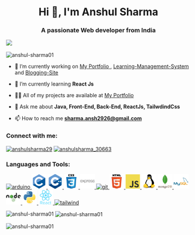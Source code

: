 <h1 align="center">Hi 👋, I'm Anshul Sharma</h1>
<h3 align="center">A passionate Web developer from India</h3>
<img src="https://i.pinimg.com/originals/fa/da/ac/fadaaccbe42be76393b341017b735367.gif" width="400px" />

<p align="left"> <img src="https://komarev.com/ghpvc/?username=anshul-sharma01&label=Profile%20views&color=0e75b6&style=flat" alt="anshul-sharma01" /> </p>


- 🔭 I’m currently working on <a href="https://anshulsharma-portfolio.vercel.app/" target="_blank">My Portfolio </a>, <a target="_blank" href="https://github.com/Anshul-Sharma01/Learning-Management-System--LMS-">Learning-Management-System</a> and <a href="https://github.com/Anshul-Sharma01/Blog-SPA-io" target="_blank">Blogging-Site</a>

- 🌱 I’m currently learning **React Js**

- 👨‍💻 All of my projects are available at <a href="https://anshulsharma-portfolio.vercel.app/">My Portfolio </a>

- 💬 Ask me about **Java, Front-End, Back-End, ReactJs, TailwdindCss**

- 📫 How to reach me **sharma.ansh2926@gmail.com**

<h3 align="left">Connect with me:</h3>
<p align="left">
<a href="https://linkedin.com/in/anshulsharma29" target="blank"><img align="center" src="https://raw.githubusercontent.com/rahuldkjain/github-profile-readme-generator/master/src/images/icons/Social/linked-in-alt.svg" alt="anshulsharma29" height="30" width="40" /></a>
<a href="https://discord.gg/anshulsharma_30663" target="blank"><img align="center" src="https://raw.githubusercontent.com/rahuldkjain/github-profile-readme-generator/master/src/images/icons/Social/discord.svg" alt="anshulsharma_30663" height="30" width="40" /></a>
</p>

<h3 align="left">Languages and Tools:</h3>
<p align="left"> <a href="https://www.arduino.cc/" target="_blank" rel="noreferrer"> <img src="https://cdn.worldvectorlogo.com/logos/arduino-1.svg" alt="arduino" width="40" height="40"/> </a> <a href="https://www.cprogramming.com/" target="_blank" rel="noreferrer"> <img src="https://raw.githubusercontent.com/devicons/devicon/master/icons/c/c-original.svg" alt="c" width="40" height="40"/> </a> <a href="https://www.w3schools.com/cpp/" target="_blank" rel="noreferrer"> <img src="https://raw.githubusercontent.com/devicons/devicon/master/icons/cplusplus/cplusplus-original.svg" alt="cplusplus" width="40" height="40"/> </a> <a href="https://www.w3schools.com/css/" target="_blank" rel="noreferrer"> <img src="https://raw.githubusercontent.com/devicons/devicon/master/icons/css3/css3-original-wordmark.svg" alt="css3" width="40" height="40"/> </a> <a href="https://expressjs.com" target="_blank" rel="noreferrer"> <img src="https://raw.githubusercontent.com/devicons/devicon/master/icons/express/express-original-wordmark.svg" alt="express" width="40" height="40"/> </a> <a href="https://git-scm.com/" target="_blank" rel="noreferrer"> <img src="https://www.vectorlogo.zone/logos/git-scm/git-scm-icon.svg" alt="git" width="40" height="40"/> </a> <a href="https://www.w3.org/html/" target="_blank" rel="noreferrer"> <img src="https://raw.githubusercontent.com/devicons/devicon/master/icons/html5/html5-original-wordmark.svg" alt="html5" width="40" height="40"/> </a> <a href="https://developer.mozilla.org/en-US/docs/Web/JavaScript" target="_blank" rel="noreferrer"> <img src="https://raw.githubusercontent.com/devicons/devicon/master/icons/javascript/javascript-original.svg" alt="javascript" width="40" height="40"/> </a> <a href="https://www.linux.org/" target="_blank" rel="noreferrer"> <img src="https://raw.githubusercontent.com/devicons/devicon/master/icons/linux/linux-original.svg" alt="linux" width="40" height="40"/> </a> <a href="https://www.mongodb.com/" target="_blank" rel="noreferrer"> <img src="https://raw.githubusercontent.com/devicons/devicon/master/icons/mongodb/mongodb-original-wordmark.svg" alt="mongodb" width="40" height="40"/> </a> <a href="https://www.mysql.com/" target="_blank" rel="noreferrer"> <img src="https://raw.githubusercontent.com/devicons/devicon/master/icons/mysql/mysql-original-wordmark.svg" alt="mysql" width="40" height="40"/> </a> <a href="https://nodejs.org" target="_blank" rel="noreferrer"> <img src="https://raw.githubusercontent.com/devicons/devicon/master/icons/nodejs/nodejs-original-wordmark.svg" alt="nodejs" width="40" height="40"/> </a> <a href="https://www.python.org" target="_blank" rel="noreferrer"> <img src="https://raw.githubusercontent.com/devicons/devicon/master/icons/python/python-original.svg" alt="python" width="40" height="40"/> </a> <a href="https://reactjs.org/" target="_blank" rel="noreferrer"> <img src="https://raw.githubusercontent.com/devicons/devicon/master/icons/react/react-original-wordmark.svg" alt="react" width="40" height="40"/> </a> <a href="https://tailwindcss.com/" target="_blank" rel="noreferrer"> <img src="https://www.vectorlogo.zone/logos/tailwindcss/tailwindcss-icon.svg" alt="tailwind" width="40" height="40"/> </a> </p>

<p><img align="left" src="https://github-readme-stats.vercel.app/api/top-langs?username=anshul-sharma01&show_icons=true&locale=en&layout=compact" alt="anshul-sharma01" /></p>

<p>&nbsp;<img align="center" src="https://github-readme-stats.vercel.app/api?username=anshul-sharma01&show_icons=true&locale=en" alt="anshul-sharma01" /></p>

<p><img align="center" src="https://github-readme-streak-stats.herokuapp.com/?user=anshul-sharma01&" alt="anshul-sharma01" /></p>
